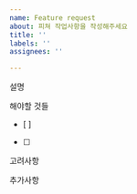 ```yaml
---
name: Feature request
about: 피쳐 작업사항을 작성해주세요
title: ''
labels: ''
assignees: ''

---
```


설명

해야할 것들
- [ ]
- [ ]

고려사항

추가사항
